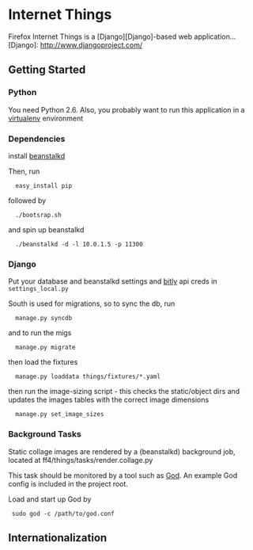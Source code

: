 Internet Things
===

Firefox Internet Things is a [Django][Django]-based web application...
[Django]: http://www.djangoproject.com/

Getting Started
---
### Python
You need Python 2.6. Also, you probably want to run this application in a
[virtualenv][virtualenv] environment

[virtualenv]: http://pypi.python.org/pypi/virtualenv

### Dependencies
install [beanstalkd][beanstalkd]

Then, run

      easy_install pip

followed by

      ./bootsrap.sh

and spin up beanstalkd

      ./beanstalkd -d -l 10.0.1.5 -p 11300

[beanstalkd]: http://kr.github.com/beanstalkd/

### Django
Put your database and beanstalkd settings and [bitly][bitly] api creds in `settings_local.py`

[bitly]: http://bit.ly/a/account

South is used for migrations, so to sync the db, run

      manage.py syncdb

and to run the migs

      manage.py migrate

then load the fixtures

      manage.py loaddata things/fixtures/*.yaml

then run the image-sizing script - this checks the static/object dirs and updates the images tables with the correct image dimensions

      manage.py set_image_sizes

### Background Tasks
Static collage images are rendered by a (beanstalkd) background job, located at ff4/things/tasks/render.collage.py

This task should be monitored by a tool such as [God][God]. An example God config is included in the project root.

Load and start up God by

     sudo god -c /path/to/god.conf

[God]: https://github.com/mojombo/god



Internationalization
---